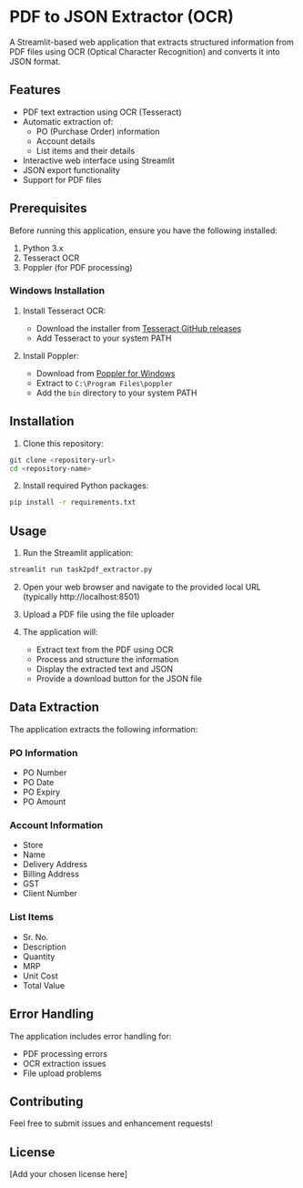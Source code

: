 # PDF to JSON Extractor (OCR)

A Streamlit-based web application that extracts structured information from PDF files using OCR (Optical Character Recognition) and converts it into JSON format.

## Features

- PDF text extraction using OCR (Tesseract)
- Automatic extraction of:
  - PO (Purchase Order) information
  - Account details
  - List items and their details
- Interactive web interface using Streamlit
- JSON export functionality
- Support for PDF files

## Prerequisites

Before running this application, ensure you have the following installed:

1. Python 3.x
2. Tesseract OCR
3. Poppler (for PDF processing)

### Windows Installation

1. Install Tesseract OCR:
   - Download the installer from [Tesseract GitHub releases](https://github.com/UB-Mannheim/tesseract/wiki)
   - Add Tesseract to your system PATH

2. Install Poppler:
   - Download from [Poppler for Windows](http://blog.alivate.com.au/poppler-windows/)
   - Extract to `C:\Program Files\poppler`
   - Add the `bin` directory to your system PATH

## Installation

1. Clone this repository:
```bash
git clone <repository-url>
cd <repository-name>
```

2. Install required Python packages:
```bash
pip install -r requirements.txt
```

## Usage

1. Run the Streamlit application:
```bash
streamlit run task2pdf_extractor.py
```

2. Open your web browser and navigate to the provided local URL (typically http://localhost:8501)

3. Upload a PDF file using the file uploader

4. The application will:
   - Extract text from the PDF using OCR
   - Process and structure the information
   - Display the extracted text and JSON
   - Provide a download button for the JSON file

## Data Extraction

The application extracts the following information:

### PO Information
- PO Number
- PO Date
- PO Expiry
- PO Amount

### Account Information
- Store
- Name
- Delivery Address
- Billing Address
- GST
- Client Number

### List Items
- Sr. No.
- Description
- Quantity
- MRP
- Unit Cost
- Total Value

## Error Handling

The application includes error handling for:
- PDF processing errors
- OCR extraction issues
- File upload problems

## Contributing

Feel free to submit issues and enhancement requests!

## License

[Add your chosen license here] 